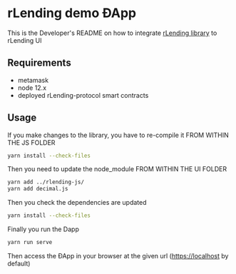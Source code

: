 # rLending demo ÐApp
This is the Developer's README on how to integrate [rLending library][1] to rLending UI

## Requirements
 * metamask
 * node 12.x
 * deployed rLending-protocol smart contracts

## Usage

If you make changes to the library, you have to re-compile it FROM WITHIN THE JS FOLDER
```bash
yarn install --check-files
```

Then you need to update the node_module FROM WITHIN THE UI FOLDER
```bash
yarn add ../rlending-js/
yarn add decimal.js
```

Then you check the dependencies are updated
```bash
yarn install --check-files
```

Finally you run the Dapp
```bash
yarn run serve
```


Then access the ÐApp in your browser at the given url (<https://localhost> by default)

[1]: https://github.com/riflending/rlending-js
[2]: https://github.com/rsksmart/DeFiProt
